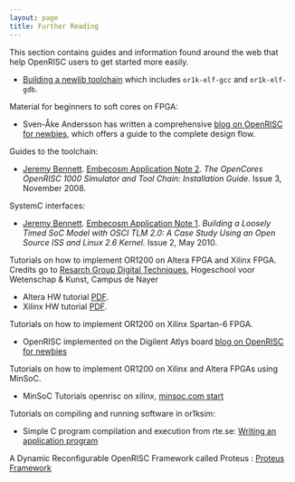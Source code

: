 ```yaml
---
layout: page
title: Further Reading
---
```


This section contains guides and information found around the web that help
OpenRISC users to get started more easily.

-   [Building a newlib toolchain](https://openrisc.io/newlib/building.html)
    which includes `or1k-elf-gcc` and `or1k-elf-gdb`.

Material for beginners to soft cores on FPGA:

-   Sven-Åke Andersson has written a comprehensive [blog on OpenRISC for newbies][],
    which offers a guide to the complete design flow.

Guides to the toolchain:

-   [Jeremy Bennett][]. [Embecosm Application Note 2][]. *The OpenCores
    OpenRISC 1000 Simulator and Tool Chain: Installation Guide*. Issue
    3, November 2008.

SystemC interfaces:

-   [Jeremy Bennett][]. [Embecosm Application Note 1][]. *Building a
    Loosely Timed SoC Model with OSCI TLM 2.0: A Case Study Using an
    Open Source ISS and Linux 2.6 Kernel.* Issue 2, May 2010.

Tutorials on how to implement OR1200 on Altera FPGA and Xilinx FPGA.
Credits go to [Resarch Group Digital Techniques][], Hogeschool voor
Wetenschap & Kunst, Campus de Nayer

-   Altera HW tutorial [PDF][].
-   Xilinx HW tutorial [PDF][1].

Tutorials on how to implement OR1200 on Xilinx Spartan-6 FPGA.

-   OpenRISC implemented on the Digilent Atlys board [blog on OpenRISC for newbies][]

Tutorials on how to implement OR1200 on Xilinx and Altera FPGAs using
MinSoC.

-   MinSoC Tutorials openrisc on xilinx, [minsoc.com start][3]

Tutorials on compiling and running software in or1ksim:

-   Simple C program compilation and execution from rte.se: [Writing an application program][]

A Dynamic Reconfigurable OpenRISC Framework called Proteus : [Proteus
Framework][]

  [De0 Nano]:https://github.com/openrisc/tutorials/tree/master/de0_nano
  [Or1ksim]:https://github.com/openrisc/tutorials/tree/master/or1ksim
  [Jeremy Bennett]: https://web.archive.org/web/20160528191223/http://opencores.org/or1k/User:Jeremybennett
  [blog on OpenRISC for newbies]: https://web.archive.org/web/20181225174757/http://www.rte.se/blog/blogg-modesty-corex/openrisc-1200-soft-processor
  [Embecosm Application Note 2]: https://www.embecosm.com/appnotes/ean2/html/index.html
  [Embecosm Application Note 1]: https://www.embecosm.com/appnotes/ean1/html/index.html
  [Resarch Group Digital Techniques]: https://web.archive.org/web/20161029074149/http://emsys.denayer.wenk.be/
  [PDF]: docs/openrisc-HW-tutorial-Altera.pdf
  [1]: docs/openrisc-HW-tutorial-Xilinx.pdf
  [3]: https://web.archive.org/web/20170331103546/http://www.minsoc.com/1_0:start
  [Writing an application program]: https://web.archive.org/web/20160706154031/http://www.rte.se/blog/blogg-modesty-corex/writing-application-program
  [Proteus Framework]: https://web.archive.org/web/20151023123112/http://proteus-project.org/
